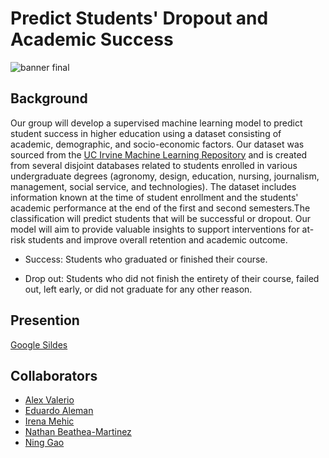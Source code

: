 # Predict Students' Dropout and Academic Success

![banner final](https://github.com/MidnightAlex6/Machine-Learning-Project/assets/126301312/67be6ff3-2b87-4399-bda1-3c2b6e77ed95)

## Background

Our group will develop a supervised machine learning model to predict student success in higher education using a dataset consisting of academic, demographic, and socio-economic factors. Our dataset was sourced from the [UC Irvine Machine Learning Repository](https://archive.ics.uci.edu/dataset/697/predict+students+dropout+and+academic+success) and is created from several disjoint databases related to students enrolled in various undergraduate degrees (agronomy, design, education, nursing, journalism, management, social service, and technologies). The dataset includes information known at the time of student enrollment and the students' academic performance at the end of the first and second semesters.The classification will predict students that will be successful or dropout. Our model will aim to provide valuable insights to support interventions for at-risk students and improve overall retention and academic outcome. 

* Success: Students who graduated or finished their course.

* Drop out: Students who did not finish the entirety of their course, failed out, left early, or did not graduate for any other reason.

## Presention

[Google Sildes](https://docs.google.com/presentation/d/1200tFtsupHWD6LAmIvOv6dqgGMqdAzsM7mrfokip8oc/edit?usp=sharing)

## Collaborators

* [Alex Valerio](https://github.com/MidnightAlex6)
* [Eduardo Aleman](https://github.com/Lalito1997)
* [Irena Mehic](https://github.com/irenamehic)
* [Nathan Beathea-Martinez](https://github.com/NathanBeatheaMartinez)
* [Ning Gao](https://github.com/RabNing)
